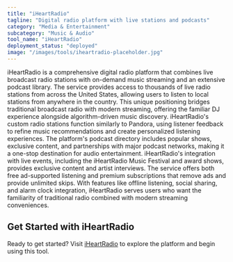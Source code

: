 ```yaml
---
title: "iHeartRadio"
tagline: "Digital radio platform with live stations and podcasts"
category: "Media & Entertainment"
subcategory: "Music & Audio"
tool_name: "iHeartRadio"
deployment_status: "deployed"
image: "/images/tools/iheartradio-placeholder.jpg"
---
```

iHeartRadio is a comprehensive digital radio platform that combines live broadcast radio stations with on-demand music streaming and an extensive podcast library. The service provides access to thousands of live radio stations from across the United States, allowing users to listen to local stations from anywhere in the country. This unique positioning bridges traditional broadcast radio with modern streaming, offering the familiar DJ experience alongside algorithm-driven music discovery. iHeartRadio's custom radio stations function similarly to Pandora, using listener feedback to refine music recommendations and create personalized listening experiences. The platform's podcast directory includes popular shows, exclusive content, and partnerships with major podcast networks, making it a one-stop destination for audio entertainment. iHeartRadio's integration with live events, including the iHeartRadio Music Festival and award shows, provides exclusive content and artist interviews. The service offers both free ad-supported listening and premium subscriptions that remove ads and provide unlimited skips. With features like offline listening, social sharing, and alarm clock integration, iHeartRadio serves users who want the familiarity of traditional radio combined with modern streaming conveniences.
## Get Started with iHeartRadio

Ready to get started? Visit [iHeartRadio](https://iheartradio.com) to explore the platform and begin using this tool.
